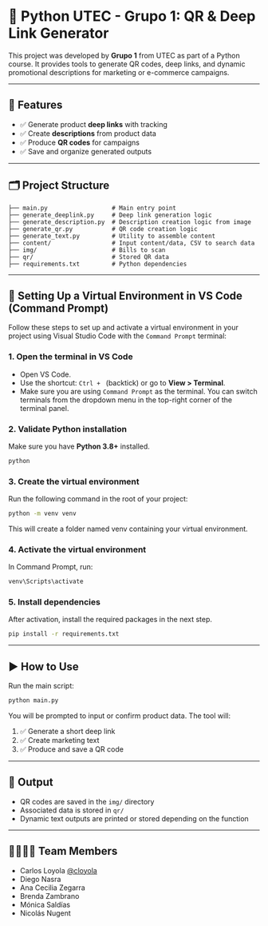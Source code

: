 # 🔗 Python UTEC - Grupo 1: QR & Deep Link Generator

This project was developed by **Grupo 1** from UTEC as part of a Python course. It provides tools to generate QR codes, deep links, and dynamic promotional descriptions for marketing or e-commerce campaigns.

---

## 🚀 Features

- ✅ Generate product **deep links** with tracking
- ✅ Create **descriptions** from product data
- ✅ Produce **QR codes** for campaigns
- ✅ Save and organize generated outputs

---

## 🗂 Project Structure

```
├── main.py                  # Main entry point
├── generate_deeplink.py     # Deep link generation logic
├── generate_description.py  # Description creation logic from image
├── generate_qr.py           # QR code creation logic
├── generate_text.py         # Utility to assemble content
├── content/                 # Input content/data, CSV to search data
├── img/                     # Bills to scan
├── qr/                      # Stored QR data
├── requirements.txt         # Python dependencies
```

---

## 🔧 Setting Up a Virtual Environment in VS Code (Command Prompt)

Follow these steps to set up and activate a virtual environment in your project using Visual Studio Code with the `Command Prompt` terminal:

### 1. Open the terminal in VS Code
- Open VS Code.
- Use the shortcut: `Ctrl + ` (backtick) or go to **View > Terminal**.
- Make sure you are using `Command Prompt` as the terminal. You can switch terminals from the dropdown menu in the top-right corner of the terminal panel.

### 2. Validate Python installation
Make sure you have **Python 3.8+** installed.

```bash
python
```

### 3. Create the virtual environment
Run the following command in the root of your project:

```bash
python -m venv venv
```
This will create a folder named venv containing your virtual environment.


### 4. Activate the virtual environment
In Command Prompt, run:

```bash
venv\Scripts\activate
```

### 5. Install dependencies
After activation, install the required packages in the next step.

```bash
pip install -r requirements.txt
```

---

## ▶️ How to Use

Run the main script:

```bash
python main.py
```

You will be prompted to input or confirm product data. The tool will:

1. ✅ Generate a short deep link  
2. ✅ Create marketing text  
3. ✅ Produce and save a QR code  

---

## 📁 Output

- QR codes are saved in the `img/` directory  
- Associated data is stored in `qr/`  
- Dynamic text outputs are printed or stored depending on the function  

---

## 👨‍👩‍👧‍👦 Team Members

- Carlos Loyola [@cloyola](https://github.com/cloyola)  
- Diego Nasra  
- Ana Cecilia Zegarra 
- Brenda Zambrano  
- Mónica Saldías  
- Nicolás Nugent  
